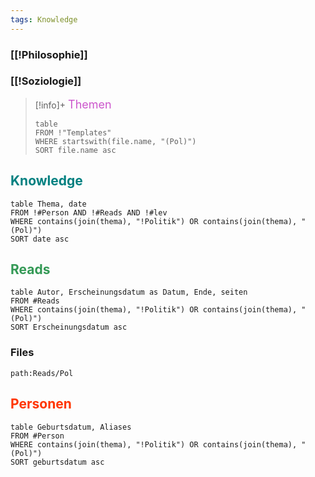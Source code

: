 ```yaml
---
tags: Knowledge
---
```

### [[!Philosophie]]
### [[!Soziologie]]
> [!info]+ <font color="cc55cc" size=4px>Themen</font>
> ```dataview
> table 
> FROM !"Templates"
> WHERE startswith(file.name, "(Pol)")
>SORT file.name asc
> ```
## <font color="Teal">Knowledge</font>
```dataview
table Thema, date
FROM !#Person AND !#Reads AND !#lev
WHERE contains(join(thema), "!Politik") OR contains(join(thema), "(Pol)")
SORT date asc
```
## <font color="#339955">Reads</font>
```dataview
table Autor, Erscheinungsdatum as Datum, Ende, seiten
FROM #Reads
WHERE contains(join(thema), "!Politik") OR contains(join(thema), "(Pol)")
SORT Erscheinungsdatum asc
```
### Files
```query
path:Reads/Pol
```
## <font color="#ff3500">Personen</font>
```dataview
table Geburtsdatum, Aliases
FROM #Person 
WHERE contains(join(thema), "!Politik") OR contains(join(thema), "(Pol)")
SORT geburtsdatum asc
```
